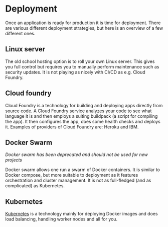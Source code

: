 # Deployment

Once an application is ready for production it is time for deployment. There are
various different deployment strategies, but here is an overview of a few
different ones.

## Linux server

The old school hosting option is to roll your own Linux server. This gives you
full control but requires you to manually perform maintenance such as security
updates. It is not playing as nicely with CI/CD as e.g. Cloud Foundry.

## Cloud foundry

Cloud Foundry is a technology for building and deploying apps directly from
source code. A Cloud Foundry service analyzes your code to see what language it
is and then employs a suiting buildpack (a script for compiling the app). It
then configures the app, does some health checks and deploys it. Examples of
providers of Cloud Foundry are: Heroku and IBM.

## Docker Swarm

_Docker swarm has been deprecated and should not be used for new projects_

Docker swarm allows one run a swarm of Docker containers. It is similar to
Docker compose, but more suitable to deployment as it features orchestration and
cluster management. It is not as full-fledged (and as complicated) as
Kubernetes.

## Kubernetes

[Kubernetes](kubernetes) is a technology mainly for deploying Docker images and
does load balancing, handling worker nodes and all for you.
